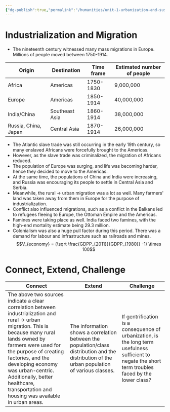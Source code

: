 ```yaml
---
{"dg-publish":true,"permalink":"/humanities/unit-1-urbanization-and-sustainability/class-notes-and-work/10-01-08-2022/","dgHomeLink":true,"dgPassFrontmatter":false}
---
```


# Industrialization and Migration
- The nineteenth century witnessed many mass migrations in Europe. Millions of people moved between 1750-1914.

| Origin               | Destination    | Time frame | Estimated number of people |
| -------------------- | -------------- | ---------- | -------------------------- |
| Africa               | Americas       | 1750-1830  | 9,000,000                  |
| Europe               | Americas       | 1850-1914  | 40,000,000                 |
| India/China          | Southeast Asia | 1860-1914  | 38,000,000                 |
| Russia, China, Japan | Central Asia   | 1870-1914  | 26,000,000                 |
- The Atlantic slave trade was still occurring in the early 19th century, so many enslaved Africans were forcefully brought to the Americas. 
- However, as the slave trade was criminalized, the migration of Africans reduced. 
- The population of Europe was surging, and life was becoming harder, hence they decided to move to the Americas. 
- At the same time, the populations of China and India were increasing, and Russia was encouraging its people to settle in Central Asia and Serbia.
- Meanwhile, the rural → urban migration was a lot as well. Many farmers' land was taken away from them in Europe for the purpose of industrialization.
- Conflict also influenced migrations, such as a conflict in the Balkans led to refugees fleeing to Europe, the Ottoman Empire and the Americas.
- Famines were taking place as well. India faced two famines, with the high-end mortality estimate being 29.3 million.
- Colonialism was also a huge pull factor during this period. There was a demand for labour and infrastructure such as railroads and mines. 
$$V_{economy} = (\sqrt \frac{GDPP_{2011}}{GDPP_{1980}} -1) \times 100$$



# Connect, Extend, Challenge
| Connect                                                                                                                                                                                                                                                                                                                                              | Extend                                                                                                                                         | Challenge                                                                                                                                              |
| ---------------------------------------------------------------------------------------------------------------------------------------------------------------------------------------------------------------------------------------------------------------------------------------------------------------------------------------------------- | ---------------------------------------------------------------------------------------------------------------------------------------------- | ------------------------------------------------------------------------------------------------------------------------------------------------------ |
| The above two sources indicate a clear correlation between industrialization and rural → urban migration. This is because many rural lands owned by farmers were used for the purpose of creating factories, and the developing economy was urban-centric. Additionally, better healthcare, transportation and housing was available in urban areas. | The information shows a correlation between the population/class distribution and the distribution of the urban population of various classes. | If gentrification is a consequence of urbanization, is the long term usefulness sufficient to negate the short term troubles faced by the lower class? | 

